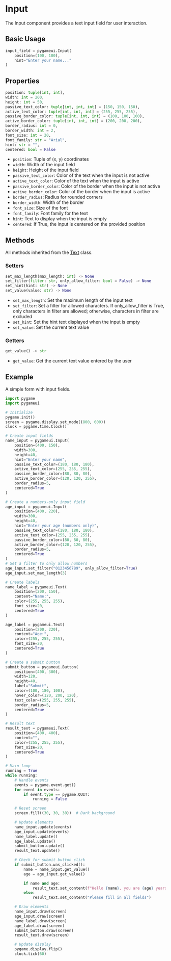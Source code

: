 # Input

The Input component provides a text input field for user interaction.

## Basic Usage

```python
input_field = pygameui.Input(
    position=(100, 100),
    hint="Enter your name..."
)
```

## Properties

```python
position: tuple[int, int],
width: int = 200,
height: int = 50,
passive_text_color: tuple[int, int, int] = (150, 150, 150),
active_text_color: tuple[int, int, int] = (255, 255, 255),
passive_border_color: tuple[int, int, int] = (100, 100, 100),
active_border_color: tuple[int, int, int] = (200, 200, 200),
border_radius: int = 0,
border_width: int = 2,
font_size: int = 20,
font_family: str = "Arial",
hint: str = "",
centered: bool = False
```

- `position`: Tuple of (x, y) coordinates
- `width`: Width of the input field
- `height`: Height of the input field
- `passive_text_color`: Color of the text when the input is not active
- `active_text_color`: Color of the text when the input is active
- `passive_border_color`: Color of the border when the input is not active
- `active_border_color`: Color of the border when the input is active
- `border_radius`: Radius for rounded corners
- `border_width`: Width of the border
- `font_size`: Size of the font
- `font_family`: Font family for the text
- `hint`: Text to display when the input is empty
- `centered`: If True, the input is centered on the provided position

## Methods

All methods inherited from the [Text](text.md) class.

### Setters

```python
set_max_length(max_length: int) -> None
set_filter(filter: str, only_allow_filter: bool = False) -> None
set_hint(hint: str) -> None
set_value(value: str) -> None
```

- `set_max_length`: Set the maximum length of the input text
- `set_filter`: Set a filter for allowed characters. If only_allow_filter is True, only characters in filter are allowed; otherwise, characters in filter are excluded
- `set_hint`: Set the hint text displayed when the input is empty
- `set_value`: Set the current text value

### Getters

```python
get_value() -> str
```

- `get_value`: Get the current text value entered by the user

## Example

A simple form with input fields.

```python
import pygame
import pygameui

# Initialize
pygame.init()
screen = pygame.display.set_mode((800, 600))
clock = pygame.time.Clock()

# Create input fields
name_input = pygameui.Input(
    position=(400, 150),
    width=300,
    height=40,
    hint="Enter your name",
    passive_text_color=(180, 180, 180),
    active_text_color=(255, 255, 255),
    passive_border_color=(80, 80, 80),
    active_border_color=(120, 120, 255),
    border_radius=5,
    centered=True
)

# Create a numbers-only input field
age_input = pygameui.Input(
    position=(400, 220),
    width=300,
    height=40,
    hint="Enter your age (numbers only)",
    passive_text_color=(180, 180, 180),
    active_text_color=(255, 255, 255),
    passive_border_color=(80, 80, 80),
    active_border_color=(120, 120, 255),
    border_radius=5,
    centered=True
)
# Set a filter to only allow numbers
age_input.set_filter("0123456789", only_allow_filter=True)
age_input.set_max_length(3)

# Create labels
name_label = pygameui.Text(
    position=(200, 150),
    content="Name:",
    color=(255, 255, 255),
    font_size=20,
    centered=True
)

age_label = pygameui.Text(
    position=(200, 220),
    content="Age:",
    color=(255, 255, 255),
    font_size=20,
    centered=True
)

# Create a submit button
submit_button = pygameui.Button(
    position=(400, 300),
    width=120,
    height=40,
    label="Submit",
    color=(100, 180, 100),
    hover_color=(120, 200, 120),
    text_color=(255, 255, 255),
    border_radius=5,
    centered=True
)

# Result text
result_text = pygameui.Text(
    position=(400, 400),
    content="",
    color=(255, 255, 255),
    font_size=20,
    centered=True
)

# Main loop
running = True
while running:
    # Handle events
    events = pygame.event.get()
    for event in events:
        if event.type == pygame.QUIT:
            running = False

    # Reset screen
    screen.fill((30, 30, 30))  # Dark background

    # Update elements
    name_input.update(events)
    age_input.update(events)
    name_label.update()
    age_label.update()
    submit_button.update()
    result_text.update()

    # Check for submit button click
    if submit_button.was_clicked():
        name = name_input.get_value()
        age = age_input.get_value()

        if name and age:
            result_text.set_content(f"Hello {name}, you are {age} years old!")
        else:
            result_text.set_content("Please fill in all fields")

    # Draw elements
    name_input.draw(screen)
    age_input.draw(screen)
    name_label.draw(screen)
    age_label.draw(screen)
    submit_button.draw(screen)
    result_text.draw(screen)

    # Update display
    pygame.display.flip()
    clock.tick(60)

```
